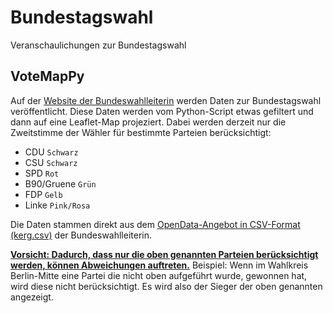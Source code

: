 # Bundestagswahl
Veranschaulichungen zur Bundestagswahl

## VoteMapPy
Auf der [Website der Bundeswahlleiterin](https://www.bundeswahlleiterin.de/bundeswahlleiter.html) werden Daten zur Bundestagswahl veröffentlicht. Diese Daten werden vom Python-Script etwas gefiltert und dann auf eine Leaflet-Map projeziert. Dabei werden derzeit nur die Zweitstimme der Wähler für bestimmte Parteien berücksichtigt:
- CDU `Schwarz`
- CSU `Schwarz`
- SPD `Rot`
- B90/Gruene `Grün`
- FDP `Gelb`
- Linke `Pink/Rosa`

Die Daten stammen direkt aus dem [OpenData-Angebot in CSV-Format](https://www.bundeswahlleiterin.de/bundestagswahlen/2025/ergebnisse/opendata.html) [(kerg.csv)](https://bundeswahlleiterin.de/bundestagswahlen/2025/ergebnisse/opendata/btw25/csv/) der Bundeswahlleiterin.

<ins>**Vorsicht: Dadurch, dass nur die oben genannten Parteien berücksichtigt werden, können Abweichungen auftreten.**</ins>
Beispiel: Wenn im Wahlkreis Berlin-Mitte eine Partei die nicht oben aufgeführt wurde, gewonnen hat, wird diese nicht berücksichtigt. Es wird also der Sieger der oben genannten angezeigt.

